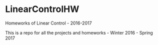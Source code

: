 # LinearControlHW
Homeworks of Linear Control - 2016-2017

This is a repo for all the projects and homeworks  - Winter 2016 - Spring 2017
